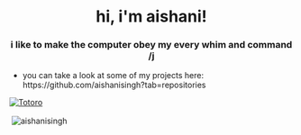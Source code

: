 <h1 align = "center">hi, i'm aishani!</h1>
<h3 align="center">i like to make the computer obey my every whim and command /j</h3>
<ul>
  <li> you can take a look at some of my projects here: https://github.com/aishanisingh?tab=repositories</li>
  </ul>


<a href="https://www.amazon.com" target="blank"><img align="center" src="https://thumbs.gfycat.com/AccomplishedFriendlyDunnart-max-1mb.gif" alt="Totoro"/></a>




<p>&nbsp;<img align="center" src="https://github-readme-stats.vercel.app/api?username=aishanisingh&show_icons=true&locale=en" alt="aishanisingh" /></p>
